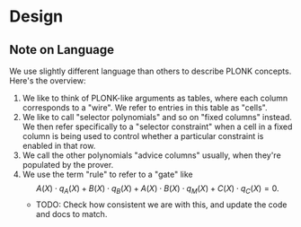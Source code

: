 # Design

## Note on Language

We use slightly different language than others to describe PLONK concepts. Here's the
overview:

1. We like to think of PLONK-like arguments as tables, where each column corresponds to a
   "wire". We refer to entries in this table as "cells".
2. We like to call "selector polynomials" and so on "fixed columns" instead. We then refer
   specifically to a "selector constraint" when a cell in a fixed column is being used to
   control whether a particular constraint is enabled in that row.
3. We call the other polynomials "advice columns" usually, when they're populated by the
   prover.
4. We use the term "rule" to refer to a "gate" like
   $$A(X) \cdot q_A(X) + B(X) \cdot q_B(X) + A(X) \cdot B(X) \cdot q_M(X) + C(X) \cdot q_C(X) = 0.$$
   - TODO: Check how consistent we are with this, and update the code and docs to match.
